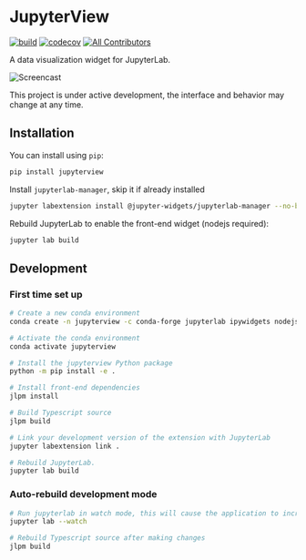 

# JupyterView

[![build](https://github.com/trungleduc/jupyterview/workflows/build/badge.svg)](https://github.com/trungleduc/jupyterview/actions)
[![codecov](https://codecov.io/gh/trungleduc/jupyterview/branch/master/graph/badge.svg)](https://codecov.io/gh/trungleduc/jupyterview)
[![All Contributors](https://img.shields.io/badge/all_contributors-2-orange.svg?style=flat-square)](#contributors-)

A data visualization widget for JupyterLab.


![Screencast](https://i.postimg.cc/Z55jHvMR/jupyterview2.gif)

This project is under active development, the interface and behavior may change at any time.

## Installation

You can install using `pip`:

```bash
pip install jupyterview
```

Install `jupyterlab-manager`, skip it if already installed

```bash
jupyter labextension install @jupyter-widgets/jupyterlab-manager --no-build
```

Rebuild JupyterLab to enable the front-end widget (nodejs required):

```bash
jupyter lab build
```

## Development

### First time set up

```bash
# Create a new conda environment
conda create -n jupyterview -c conda-forge jupyterlab ipywidgets nodejs

# Activate the conda environment
conda activate jupyterview

# Install the jupyterview Python package
python -m pip install -e .

# Install front-end dependencies
jlpm install

# Build Typescript source
jlpm build

# Link your development version of the extension with JupyterLab
jupyter labextension link .

# Rebuild JupyterLab.
jupyter lab build

```

### Auto-rebuild development mode

```bash
# Run jupyterlab in watch mode, this will cause the application to incrementally rebuild when one of the linked packages changes
jupyter lab --watch

# Rebuild Typescript source after making changes
jlpm build

```

